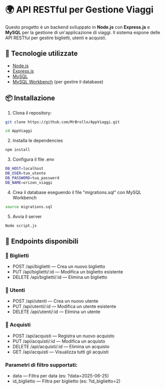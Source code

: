 # 🌍 API RESTful per Gestione Viaggi

Questo progetto è un backend sviluppato in **Node.js** con **Express.js** e **MySQL** per la gestione di un'applicazione di viaggi. Il sistema espone delle API RESTful per gestire biglietti, utenti e acquisti.

## 🚀 Tecnologie utilizzate

- [Node.js](https://nodejs.org/)
- [Express.js](https://expressjs.com/)
- [MySQL](https://www.mysql.com/)
- [MySQL Workbench](https://www.mysql.com/products/workbench/) (per gestire il database)

## 📦 Installazione

1. Clona il repository:

```bash
git clone https://github.com/MrBrollo/AppViaggi.git
```
```bash
cd AppViaggi
```

2. Installa le dependencies

```bash
npm install
```

3. Configura il file .env

```bash
DB_HOST=localhost
DB_USER=tuo_utente
DB_PASSWORD=tua_password
DB_NAME=orizon_viaggi
```

4. Crea il database eseguendo il file "migrations.sql" con MySQL Workbench

```bash
source migrations.sql
```

5. Avvia il server
```bash
Node script.js
```
## 📘 Endpoints disponibili

### 🎫 Biglietti
* POST /api/biglietti — Crea un nuovo biglietto
* PUT /api/biglietti/:id — Modifica un biglietto esistente
* DELETE /api/biglietti/:id — Elimina un biglietto

### 👤 Utenti
* POST /api/utenti — Crea un nuovo utente
* PUT /api/utenti/:id — Modifica un utente esistente
* DELETE /api/utenti/:id — Elimina un utente

### 🧾 Acquisti
* POST /api/acquisti — Registra un nuovo acquisto
* PUT /api/acquisti/:id — Modifica un acquisto
* DELETE /api/acquisti/:id — Elimina un acquisto
* GET /api/acquisti — Visualizza tutti gli acquisti

### Parametri di filtro supportati:
* data — Filtra per data (es: ?data=2025-06-25)
* id_biglietto — Filtra per biglietto (es: ?id_biglietto=2)
